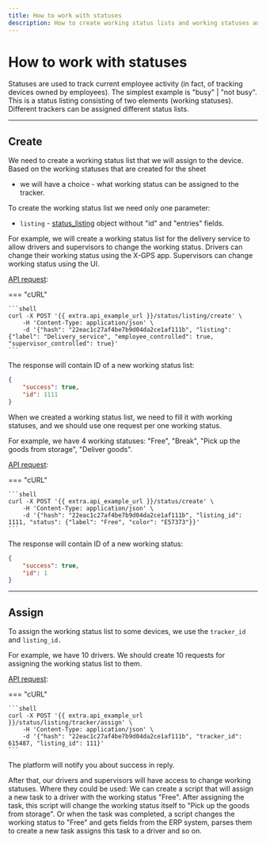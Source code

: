 ```yaml
---
title: How to work with statuses
description: How to create working status lists and working statuses and how to assign them to device
---
```


# How to work with statuses

Statuses are used to track current employee activity (in fact, of tracking devices owned by employees).
The simplest example is "busy" | "not busy". This is a status listing consisting of two elements (working statuses). Different
trackers can be assigned different status lists.

***

## Create

We need to create a working status list that we will assign to the device. Based on the working statuses that are created for the sheet
- we will have a choice - what working status can be assigned to the tracker.

To create the working status list we need only one parameter:
* `listing` - [status_listing](../resources/tracking/status/listing/index.md#status-listing-object-structure) object without "id" and "entries" fields.

For example, we will create a working status list for the delivery service to allow drivers and supervisors to change the working status.
Drivers can change their working status using the X-GPS app. Supervisors can change working status using the UI.

[API request](../resources/tracking/status/listing/index.md#create):

=== "cURL"

    ```shell
    curl -X POST '{{ extra.api_example_url }}/status/listing/create' \
        -H 'Content-Type: application/json' \
        -d '{"hash": "22eac1c27af4be7b9d04da2ce1af111b", "listing": {"label": "Delivery_service", "employee_controlled": true, "supervisor_controlled": true}'
    ```

The response will contain ID of a new working status list:

```json
{
    "success": true,
    "id": 1111
}
```

When we created a working status list, we need to fill it with working statuses, and we should use one request per one working status.

For example, we have 4 working statuses:
"Free", "Break", "Pick up the goods from storage", "Deliver goods".

[API request](../resources/tracking/status/index.md#create):

=== "cURL"

    ```shell
    curl -X POST '{{ extra.api_example_url }}/status/create' \
        -H 'Content-Type: application/json' \
        -d '{"hash": "22eac1c27af4be7b9d04da2ce1af111b", "listing_id": 1111, "status": {"label": "Free", "color": "E57373"}}'
    ```

The response will contain ID of a new working status:

```json
{
    "success": true,
    "id": 1
}
```

***

## Assign

To assign the working status list to some devices, we use the `tracker_id` and `listing_id.`

For example, we have 10 drivers. We should create 10 requests for assigning the working status list to them.

[API request](../resources/tracking/status/listing/tracker.md#assign):

=== "cURL"

    ```shell
    curl -X POST '{{ extra.api_example_url }}/status/listing/tracker/assign' \
        -H 'Content-Type: application/json' \
        -d '{"hash": "22eac1c27af4be7b9d04da2ce1af111b", "tracker_id": 615487, "listing_id": 111}'
    ```

The platform will notify you about success in reply.

After that, our drivers and supervisors will have access to change working statuses. Where they could be used:
We can create a script that will assign a new task to a driver with the working status "Free". After assigning the task, this script
will change the working status itself to "Pick up the goods from storage".
Or when the task was completed, a script changes the working status to "Free" and gets fields from the ERP system, parses them to create
a new task assigns this task to a driver and so on.
